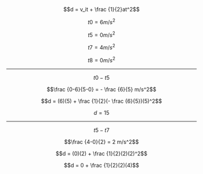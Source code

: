 
$$d = v_it + \frac {1}{2}at^2$$

$$t0= 6 m/s^2$$

$$t5 = 0 m/s^2$$

$$t7 = 4 m/s^2$$

$$t8 = 0 m/s^2$$

***

$$t0-t5$$

$$\frac {0-6}{5-0} = - \frac {6}{5} m/s^2$$

$$d = (6)(5) + \frac {1}{2}(- \frac {6}{5})(5)^2$$

$$d = 15$$

***

$$t5-t7$$

$$\frac {4-0}{2} = 2 m/s^2$$

$$d = (0)(2) + \frac {1}{2}(2)(2)^2$$


$$d = 0 + \frac {1}{2}(2)(4)$$







